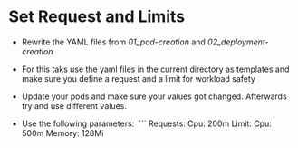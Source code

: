 # Set Request and Limits

- Rewrite the YAML files from *01_pod-creation* and *02_deployment-creation* 

- For this taks use the yaml files in the current directory as templates and make sure you define a request and a limit for workload safety

- Update your pods and make sure your values got changed. Afterwards try and use different values.

- Use the following parameters:
&nbsp;```
Requests: 
    Cpu: 200m
Limit:
    Cpu: 500m
    Memory: 128Mi
```
